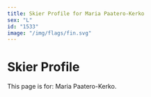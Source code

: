 ```yaml
---
title: Skier Profile for Maria Paatero-Kerko
sex: "L"
id: "1533"
image: "/img/flags/fin.svg" 
---
```


# Skier Profile

This page is for: Maria Paatero-Kerko.
    